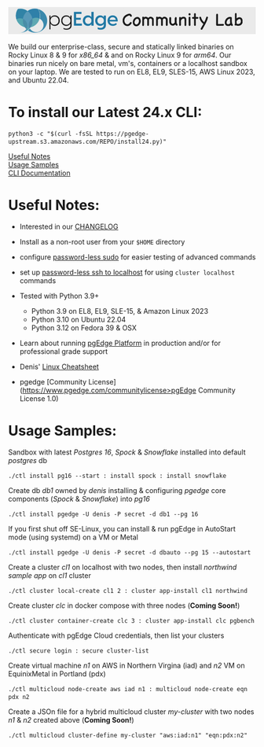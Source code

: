 
![# pgEdge Community Lab](img/community-lab-banner.png)

We build our enterprise-class, secure and statically linked binaries on Rocky Linux 8 & 9 for *x86_64* & and on Rocky Linux 9 for *arm64*.   Our binaries run nicely on bare metal, vm's, containers or a localhost sandbox on your laptop.  We are tested to run on EL8, EL9, SLES-15, AWS Linux 2023, and Ubuntu 22.04.

# To install our Latest 24.x CLI:

```
python3 -c "$(curl -fsSL https://pgedge-upstream.s3.amazonaws.com/REPO/install24.py)"
```

[Useful Notes](#useful-notes)<br>
[Usage Samples](#usage-samples)<br>
[CLI Documentation](https://github.com/pgedge/nodectl/blob/REL24_STABLE/cli/README.md)

# Useful Notes:
- Interested in our [CHANGELOG](https://github.com/pgEdge/nodectl/blob/REL24_STABLE/CHANGELOG.md)

- Install as a non-root user from your `$HOME` directory

- configure [password-less sudo](https://blog.pgedge.org/index.php/2023/04/07/passwordless-sudo/) for easier testing of advanced commands

- set up [password-less ssh to localhost](https://blog.pgedge.org/index.php/2023/06/07/passwordless-ssh-to-localhost-2) for using `cluster localhost` commands

- Tested with Python 3.9+ 
  - Python 3.9 on EL8, EL9, SLE-15, & Amazon Linux 2023
  - Python 3.10 on Ubuntu 22.04
  - Python 3.12 on Fedora 39 & OSX

- Learn about running [pgEdge Platform](https://www.pgedge.com/products/pgedge-platform) in production and/or for professional grade support

- Denis' [Linux Cheatsheet](https://blog.pgedge.org)

- pgedge [Community License](https://www.pgedge.com/communitylicense>pgEdge Community License 1.0)



# Usage Samples:

Sandbox with latest *Postgres 16*, *Spock* & *Snowflake* installed into default *postgres* db<br>
```
./ctl install pg16 --start : install spock : install snowflake
```

Create db *db1* owned by *denis* installing & configuring *pgedge* core components (*Spock* & *Snowflake*) into *pg16*

```
./ctl install pgedge -U denis -P secret -d db1 --pg 16
```

If you first shut off SE-Linux, you can install & run pgEdge in AutoStart mode (using systemd) on a VM or Metal

```
./ctl install pgedge -U denis -P secret -d dbauto --pg 15 --autostart
```


Create a cluster *cl1* on localhost with two nodes, then install *northwind sample app* on *cl1* cluster

```
./ctl cluster local-create cl1 2 : cluster app-install cl1 northwind
```

Create cluster *clc* in docker compose with three nodes (**Coming Soon!**)
```
./ctl cluster container-create clc 3 : cluster app-install clc pgbench
```

Authenticate with pgEdge Cloud credentials, then list your clusters
```
./ctl secure login : secure cluster-list
```

Create virtual machine *n1* on AWS in Northern Virgina (iad) and *n2* VM on EquinixMetal in Portland (pdx)
```
./ctl multicloud node-create aws iad n1 : multicloud node-create eqn pdx n2
```

Create a JSOn file for a hybrid multicloud cluster *my-cluster* with two nodes *n1* & *n2* created above (**Coming Soon!**)
```
./ctl multicloud cluster-define my-cluster "aws:iad:n1" "eqn:pdx:n2"
```
